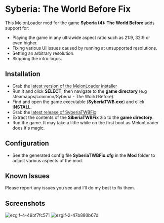 # Syberia: The World Before Fix

This MelonLoader mod for the game **Syberia (4): The World Before** adds support for:
- Playing the game in any ultrawide aspect ratio such as 21:9, 32:9 or even higher.
- Fixing various UI issues caused by running at unsupported resolutions.
- Setting an arbitrary resolution.
- Skipping the intro logos.

## Installation
- Grab the [latest version of the MelonLoader installer](https://github.com/HerpDerpinstine/MelonLoader/releases/latest/download/MelonLoader.Installer.exe)
- Run it and click **SELECT**, then navigate to the **game directory** (e.g steamapps/common/Syberia - The World Before).
- Find and open the game executable (**SyberiaTWB.exe**) and click **INSTALL**.
- Grab the [latest release of SyberiaTWBFix](https://github.com/Lyall/SyberiaTWBFix/releases)
- Extract the contents of the **SiberiaTWBFix** zip to the **game directory**.
- Run the game. It may take a little while on the first boot as MelonLoader does it's magic.


## Configuration
- See the generated config file **SyberiaTWBFix.cfg** in the **Mod** folder to adjust various aspects of the mod.

## Known Issues
Please report any issues you see and I'll do my best to fix them.

## Screenshots
![ezgif-4-49bf7fc571](https://user-images.githubusercontent.com/695941/159209092-60333d84-8618-44fe-9448-80f8a71648fc.gif)
![ezgif-2-47b880b67d](https://user-images.githubusercontent.com/695941/159208854-9f4a8c71-3522-48dc-b5c1-a1edf8e28ac3.gif)

